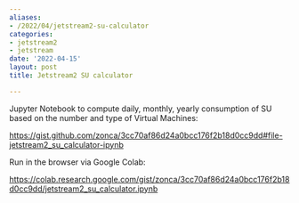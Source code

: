 ```yaml
---
aliases:
- /2022/04/jetstream2-su-calculator
categories:
- jetstream2
- jetstream
date: '2022-04-15'
layout: post
title: Jetstream2 SU calculator

---
```


Jupyter Notebook to compute daily, monthly, yearly consumption of SU based on the number and type of Virtual Machines:

<https://gist.github.com/zonca/3cc70af86d24a0bcc176f2b18d0cc9dd#file-jetstream2_su_calculator-ipynb>

Run in the browser via Google Colab:

<https://colab.research.google.com/gist/zonca/3cc70af86d24a0bcc176f2b18d0cc9dd/jetstream2_su_calculator.ipynb>
